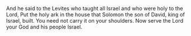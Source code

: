 And he said to the Levites who taught all Israel and who were holy to the Lord, Put the holy ark in the house that Solomon the son of David, king of Israel, built. You need not carry it on your shoulders. Now serve the Lord your God and his people Israel.
